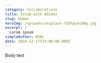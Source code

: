 ```yaml
---
category: Collaborations
title: Colab with Adidas
slug: bomen
heroImg: /uploads/unsplash-75EFpyXu3Wg.jpg
excerpt: |
  Lorum ipsum
simpleAuthor: WSNL
date: 2024-12-17T23:00:00.000Z
---
```


Body text
